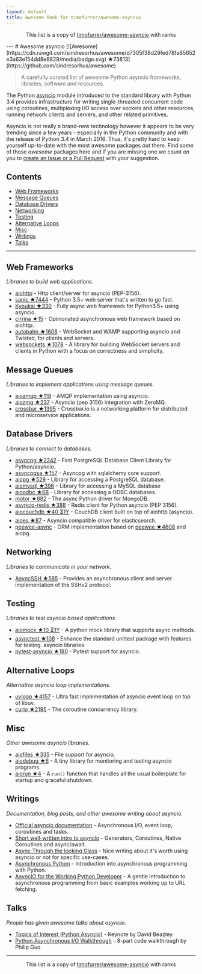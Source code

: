 ```yaml
---
layout: default
title: Awesome Rank for timofurrer/awesome-asyncio
---
```


<p align="center">
	This list is a copy of <a href="https://github.com/timofurrer/awesome-asyncio">timofurrer/awesome-asyncio</a> with ranks
</p>
---
# Awesome asyncio [![Awesome](https://cdn.rawgit.com/sindresorhus/awesome/d7305f38d29fed78fa85652e3a63e154dd8e8829/media/badge.svg) ★73813](https://github.com/sindresorhus/awesome)

> A carefully curated list of awesome Python asyncio frameworks, libraries, software and resources.

The Python [asyncio](https://docs.python.org/3/library/asyncio.html) module introduced to the standard library with Python 3.4 provides infrastructure for writing single-threaded concurrent code using coroutines, multiplexing I/O access over sockets and other resources, running network clients and servers, and other related primitives.

Asyncio is not really a brand-new technology however it appears to be very trending since a few years - especially in the Python community and with the release of Python 3.4 in March 2016. 
Thus, it's pretty hard to keep yourself up-to-date with the most awesome packages out there. 
Find some of those *awesome* packages here and if you are missing one we count on you to [create an Issue or a Pull Request](https://github.com/timofurrer/awesome-asyncio/blob/master/CONTRIBUTING.md) with your suggestion.

## Contents

* [Web Frameworks](#web-frameworks)
* [Message Queues](#message-queues)
* [Database Drivers](#database-drivers)
* [Networking](#networking)
* [Testing](#testing)
* [Alternative Loops](#alternative-loops)
* [Misc](#misc)
* [Writings](#writings)
* [Talks](#talks)

***

## Web Frameworks

*Libraries to build web applications.*

* [aiohttp](https://github.com/KeepSafe/aiohttp) - Http client/server for asyncio (PEP-3156).
* [sanic ★7444](https://github.com/channelcat/sanic) - Python 3.5+ web server that's written to go fast.
* [Kyoukai ★330](https://github.com/SunDwarf/Kyoukai) - Fully async web framework for Python3.5+ using asyncio.
* [cirrina ★15](https://github.com/neolynx/cirrina) - Opinionated asynchronous web framework based on aiohttp.
* [autobahn ★1608](https://github.com/crossbario/autobahn-python) - WebSocket and WAMP supporting asyncio and Twisted, for clients and servers.
* [websockets ★1078](https://github.com/aaugustin/websockets) - A library for building WebSocket servers and clients in Python with a focus on correctness and simplicity.

## Message Queues

*Libraries to implement applications using message queues.*

* [aioamqp ★118](https://github.com/Polyconseil/aioamqp) - AMQP implementation using asyncio.
* [aiozmq ★237](https://github.com/aio-libs/aiozmq) - Asyncio (pep 3156) integration with ZeroMQ.
* [crossbar ★1395](https://github.com/crossbario/crossbar) - Crossbar.io is a networking platform for distributed and microservice applications.

## Database Drivers

*Libraries to connect to databases.*

* [asyncpg ★2242](https://github.com/MagicStack/asyncpg) - Fast PostgreSQL Database Client Library for Python/asyncio.
* [asyncpgsa ★157](https://github.com/CanopyTax/asyncpgsa) - Asyncpg with sqlalchemy core support.
* [aiopg ★529](https://github.com/aio-libs/aiopg) - Library for accessing a PostgreSQL database.
* [aiomysql ★396](https://github.com/aio-libs/aiomysql) - Library for accessing a MySQL database
* [aioodbc ★68](https://github.com/aio-libs/aioodbc) - Library for accessing a ODBC databases.
* [motor ★882](https://github.com/mongodb/motor) - The async Python driver for MongoDB.
* [asyncio-redis ★388](https://github.com/jonathanslenders/asyncio-redis) - Redis client for Python asyncio (PEP 3156).
* [aiocouchdb ★40 ⏳1Y](https://github.com/aio-libs/aiocouchdb) - CouchDB client built on top of aiohttp (asyncio).
* [aioes ★87](https://github.com/aio-libs/aioes) - Asyncio compatible driver for elasticsearch.
* [peewee-async](https://github.com/05bit/peewee-async) - ORM implementation based on [peewee ★4608](https://github.com/coleifer/peewee) and aiopg.

## Networking

*Libraries to communicate in your network.*

* [AsyncSSH ★585](https://github.com/ronf/asyncssh) - Provides an asynchronous client and server implementation of the SSHv2 protocol.

## Testing

*Libraries to test asyncio based applications.*

* [aiomock ★10 ⏳1Y](https://github.com/nhumrich/aiomock) - A python mock library that supports async methods.
* [asynctest ★108](https://github.com/Martiusweb/asynctest) - Enhance the standard unittest package with features for testing. asyncio libraries
* [pytest-asyncio ★180](https://github.com/pytest-dev/pytest-asyncio) - Pytest support for asyncio.

## Alternative Loops

*Alternative asyncio loop implementations.*

* [uvloop ★4157](https://github.com/MagicStack/uvloop) - Ultra fast implementation of asyncio event loop on top of libuv.
* [curio ★2195](https://github.com/dabeaz/curio) - The coroutine concurrency library.

## Misc

*Other awesome asyncio libraries.*

* [aiofiles ★335](https://github.com/Tinche/aiofiles) - File support for asyncio.
* [aiodebug ★6](https://github.com/qntln/aiodebug) - A tiny library for monitoring and testing asyncio programs.
* [aiorun ★4](https://github.com/cjrh/aiorun) - A `run()` function that handles all the usual boilerplate for startup and graceful shutdown.

## Writings

*Documentation, blog posts, and other awesome writing about asyncio.*

* [Official asyncio documentation](https://docs.python.org/3/library/asyncio.html) - Asynchronous I/O, event loop, coroutines and tasks.
* [Short well-written intro to asyncio](http://masnun.com/2015/11/13/python-generators-coroutines-native-coroutines-and-async-await.html) - Generators, Coroutines, Native Coroutines and async/await.
* [Async Through the looking Glass](https://hackernoon.com/async-through-the-looking-glass-d69a0a88b661) - Nice writing about it's worth using asyncio or not for specific use-cases.
* [Asynchronous Python](https://hackernoon.com/asynchronous-python-45df84b82434) - Introduction into asynchronous programming with Python.
* [AsyncIO for the Working Python Developer](https://hackernoon.com/asyncio-for-the-working-python-developer-5c468e6e2e8e) - A gentle introduction to asynchronous programming from basic examples working up to URL fetching.

## Talks

*People has given awesome talks about asyncio.*

* [Topics of Interest (Python Asyncio)](https://www.youtube.com/watch?v=ZzfHjytDceU) - Keynote by David Beazley.
* [Python Asynchronous I/O Walkthrough](https://www.youtube.com/playlist?list=PLpEcQSRWP2IjVRlTUptdD05kG-UkJynQT) - 8-part code walkthrough by Philip Guo
---
<p align="center">
	This list is a copy of <a href="https://github.com/timofurrer/awesome-asyncio">timofurrer/awesome-asyncio</a> with ranks
</p>

